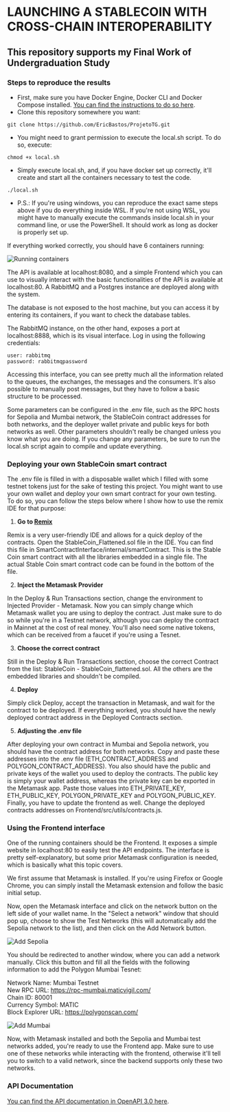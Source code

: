 # LAUNCHING A STABLECOIN WITH CROSS-CHAIN INTEROPERABILITY

## This repository supports my Final Work of Undergraduation Study

### Steps to reproduce the results

- First, make sure you have Docker Engine, Docker CLI and Docker Compose installed. 
[You can find the instructions to do so here](https://docs.docker.com/compose/install/).
- Clone this repository somewhere you want:
```
git clone https://github.com/EricBastos/ProjetoTG.git
```
- You might need to grant permission to execute the local.sh script. To do so, execute:
```
chmod +x local.sh
```
- Simply execute local.sh, and, if you have docker set up correctly, it'll create and start all the containers
necessary to test the code.
```
./local.sh
```
- P.S.: If you're using windows, you can reproduce the exact same steps above if you do everything inside WSL. 
If you're not using WSL, you might have to manually execute the commands inside local.sh in your command line, 
or use the PowerShell. It should work as long as docker is properly set up.

If everything worked correctly, you should have 6 containers running:

![Running containers](./docs/runningContainers.png "Running containers")

The API is available at localhost:8080, and a simple Frontend which you can use to visually interact with the basic
functionalities of the API is available at localhost:80. A RabbitMQ and a Postgres instance are deployed along with the system.

The database is not exposed to the host machine, but you can access it by entering its containers, if you want to check 
the database tables. 

The RabbitMQ instance, on the other hand, exposes a port at localhost:8888, which is its visual
interface. Log in using the following credentials:
```
user: rabbitmq
password: rabbitmqpassword
```

Accessing this interface, you can see pretty much all the information related to the queues, the exchanges, the messages
and the consumers. It's also possible to manually post messages, but they have to follow a basic structure to be processed.

Some parameters can be configured in the .env file, such as the RPC hosts for Sepolia and Mumbai network,
the StableCoin contract addresses for both networks, and the deployer wallet private and public keys for both networks as well.
Other parameters shouldn't really be changed unless you know what you are doing. If you change any parameters, be sure to run
the local.sh script again to compile and update everything.

### Deploying your own StableCoin smart contract

The .env file is filled in with a disposable wallet which I filled with some testnet tokens just for the sake of 
testing this project. You might want to use your own wallet and deploy your own smart contract for your own testing. 
To do so, you can follow the steps below where I show how to use the remix IDE for that purpose:

1. **Go to [Remix](https://remix.ethereum.org)**

Remix is a very user-friendly IDE and allows for a quick deploy of the contracts. Open the StableCoin_Flattened.sol file
in the IDE. You can find this file in SmartContractInterface/internal/smartContract. This is the Stable Coin smart contract
with all the libraries embedded in a single file. The actual Stable Coin smart contract code can be found in the bottom
of the file.

2. **Inject the Metamask Provider**

In the Deploy & Run Transactions section, change the environment to Injected Provider - Metamask. Now you can simply change
which Metamask wallet you are using to deploy the contract. Just make sure to do so while you're in a Testnet network,
although you can deploy the contract in Mainnet at the cost of real money. You'll also need some native tokens, which can
be received from a faucet if you're using a Tesnet.

3. **Choose the correct contract**

Still in the Deploy & Run Transactions section, choose the correct Contract from the list: StableCoin - StableCoin_flattened.sol.
All the others are the embedded libraries and shouldn't be compiled.

4. **Deploy**

Simply click Deploy, accept the transaction in Metamask, and wait for the contract to be deployed. If everything worked,
you should have the newly deployed contract address in the Deployed Contracts section.

5. **Adjusting the .env file**

After deploying your own contract in Mumbai and Sepolia network, you should have the contract address for both networks.
Copy and paste these addresses into the .env file (ETH_CONTRACT_ADDRESS and POLYGON_CONTRACT_ADDRESS). You also should
have the public and private keys of the wallet you used to deploy the contracts. The public key is simply your wallet
address, whereas the private key can be exported in the Metamask app. Paste those values into ETH_PRIVATE_KEY, ETH_PUBLIC_KEY,
POLYGON_PRIVATE_KEY and POLYGON_PUBLIC_KEY. Finally, you have to update the frontend as well. Change the deployed contracts
addresses on Frontend/src/utils/contracts.js.

### Using the Frontend interface

One of the running containers should be the Frontend. It exposes a simple website in localhost:80 to easily test the API
endpoints. The interface is pretty self-explanatory, but some prior Metamask configuration is needed, which is basically
what this topic covers.

We first assume that Metamask is installed. If you're using Firefox or Google Chrome, you can simply install the Metamask
extension and follow the basic initial setup.

Now, open the Metamask interface and click on the network button on the left side of your wallet name. In the "Select a network"
window that should pop up, choose to show the Test Networks (this will automatically add the Sepolia network to the list),
and then click on the Add Network button.

![Add Sepolia](./docs/Metamask_TestNet.png "Add Sepolia")

You should be redirected to another window, where you can add a network manually. Click this button and fill all the fields
with the following information to add the Polygon Mumbai Tesnet:

Network Name: Mumbai Testnet \
New RPC URL: https://rpc-mumbai.maticvigil.com/ \
Chain ID: 80001 \
Currency Symbol: MATIC \
Block Explorer URL: https://polygonscan.com/ 

![Add Mumbai](./docs/Metamask_TestNet2.png "Add Mumbai")

Now, with Metamask installed and both the Sepolia and Mumbai test networks added, you're ready to use the Frontend app.
Make sure to use one of these networks while interacting with the frontend, otherwise it'll tell you to switch to a valid
network, since the backend supports only these two networks.

### API Documentation

[You can find the API documentation in OpenAPI 3.0 here](https://app.swaggerhub.com/apis/EricBastos/StableCoin-API/1.0.0).